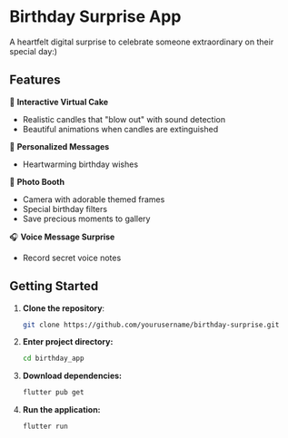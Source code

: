 # Birthday Surprise App
A heartfelt digital surprise to celebrate someone extraordinary on their special day:)


## Features

🎂 **Interactive Virtual Cake**  
- Realistic candles that "blow out" with sound detection
- Beautiful animations when candles are extinguished

💌 **Personalized Messages**  
- Heartwarming birthday wishes

📸 **Photo Booth**  
- Camera with adorable themed frames
- Special birthday filters
- Save precious moments to gallery

🎧 **Voice Message Surprise**  
- Record secret voice notes


## Getting Started

1. **Clone the repository**:
   ```bash
   git clone https://github.com/yourusername/birthday-surprise.git
    ```
2.  **Enter project directory:**
    ```bash
    cd birthday_app
    ```
3.  **Download dependencies:**
    ```bash
    flutter pub get
    ```
4.  **Run the application:**
    ```bash
    flutter run
    ```
